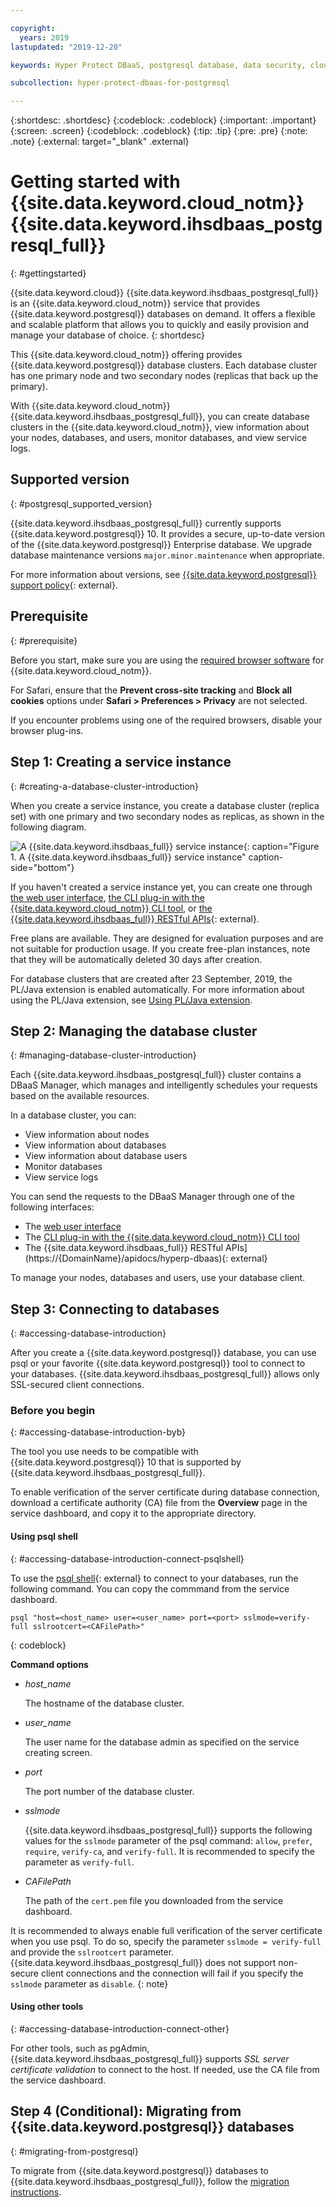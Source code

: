 ```yaml
---

copyright:
  years: 2019
lastupdated: "2019-12-20"

keywords: Hyper Protect DBaaS, postgresql database, data security, cloud database

subcollection: hyper-protect-dbaas-for-postgresql

---
```


{:shortdesc: .shortdesc}
{:codeblock: .codeblock}
{:important: .important}
{:screen: .screen}
{:codeblock: .codeblock}
{:tip: .tip}
{:pre: .pre}
{:note: .note}
{:external: target="_blank" .external}

# Getting started with {{site.data.keyword.cloud_notm}} {{site.data.keyword.ihsdbaas_postgresql_full}}
{: #gettingstarted}

{{site.data.keyword.cloud}} {{site.data.keyword.ihsdbaas_postgresql_full}} is an {{site.data.keyword.cloud_notm}} service that provides {{site.data.keyword.postgresql}} databases on demand. It offers a flexible and scalable platform that allows you to quickly and easily provision and manage your database of choice.
{: shortdesc}

This {{site.data.keyword.cloud_notm}} offering provides {{site.data.keyword.postgresql}} database clusters. Each database cluster has one primary node and two secondary nodes (replicas that back up the primary).

With {{site.data.keyword.cloud_notm}} {{site.data.keyword.ihsdbaas_postgresql_full}}, you can create database clusters in the {{site.data.keyword.cloud_notm}}, view information about your nodes, databases, and users, monitor databases, and view service logs.

## Supported version
{: #postgresql_supported_version}

{{site.data.keyword.ihsdbaas_postgresql_full}} currently supports {{site.data.keyword.postgresql}} 10. It provides a secure, up-to-date version of the {{site.data.keyword.postgresql}} Enterprise database. We upgrade database maintenance versions `major.minor.maintenance` when appropriate.

For more information about versions, see [{{site.data.keyword.postgresql}} support policy](https://www.postgresql.com/support-policy){: external}.

## Prerequisite
{: #prerequisite}

Before you start, make sure you are using the [required browser software](/docs/overview?topic=overview-prereqs-platform) for {{site.data.keyword.cloud_notm}}.

For Safari, ensure that the **Prevent cross-site tracking** and **Block all cookies** options under **Safari > Preferences > Privacy** are not selected.

If you encounter problems using one of the required browsers, disable your browser plug-ins.

## Step 1: Creating a service instance
{: #creating-a-database-cluster-introduction}

When you create a service instance, you create a database cluster (replica set) with one primary and two secondary nodes as replicas, as shown in the following diagram.

![A {{site.data.keyword.ihsdbaas_full}} service instance](images/cluster-node-db.svg "A {{site.data.keyword.ihsdbaas_full}} service instance"){: caption="Figure 1. A {{site.data.keyword.ihsdbaas_full}} service instance" caption-side="bottom"}

If you haven't created a service instance yet, you can create one through [the web user interface](/docs/services/hyper-protect-dbaas-for-postgresql?topic=hyper-protect-dbaas-for-postgresql-dbaas_webui_service), [the CLI plug-in with the {{site.data.keyword.cloud_notm}} CLI tool](/docs/services/hyper-protect-dbaas-for-postgresql?topic=hyper-protect-dbaas-for-postgresql-install-dbaas-cli-plugin), or [the {{site.data.keyword.ihsdbaas_full}} RESTful APIs](https://{DomainName}/apidocs/hyperp-dbaas){: external}.

Free plans are available. They are designed for evaluation purposes and are not suitable for production usage. If you create free-plan instances, note that they will be automatically deleted 30 days after creation.

For database clusters that are created after 23 September, 2019, the PL/Java extension is enabled automatically. For more information about using the PL/Java extension, see [Using PL/Java extension](/docs/services/hyper-protect-dbaas-for-postgresql?topic=hyper-protect-dbaas-for-postgresql-use_pljava_extension).

## Step 2: Managing the database cluster
{: #managing-database-cluster-introduction}

Each {{site.data.keyword.ihsdbaas_postgresql_full}} cluster contains a DBaaS Manager, which manages and intelligently schedules your requests based on the available resources.

In a database cluster, you can:
- View information about nodes
- View information about databases
- View information about database users
- Monitor databases
- View service logs

You can send the requests to the DBaaS Manager through one of the following interfaces:

- The [web user interface](/docs/services/hyper-protect-dbaas-for-postgresql?topic=hyper-protect-dbaas-for-postgresql-dbaas_webui_service)
- The [CLI plug-in with the {{site.data.keyword.cloud_notm}} CLI tool](/docs/services/hyper-protect-dbaas-for-postgresql?topic=hyper-protect-dbaas-for-postgresql-install-dbaas-cli-plugin)
- The {{site.data.keyword.ihsdbaas_full}} RESTful APIs](https://{DomainName}/apidocs/hyperp-dbaas){: external}

To manage your nodes, databases and users, use your database client.

## Step 3: Connecting to databases
{: #accessing-database-introduction}

After you create a {{site.data.keyword.postgresql}} database, you can use psql or your favorite {{site.data.keyword.postgresql}} tool to connect to your databases. {{site.data.keyword.ihsdbaas_postgresql_full}} allows only SSL-secured client connections.

### Before you begin
{: #accessing-database-introduction-byb}

The tool you use needs to be compatible with {{site.data.keyword.postgresql}} 10 that is supported by {{site.data.keyword.ihsdbaas_postgresql_full}}.

To enable verification of the server certificate during database connection, download a certificate authority (CA) file from the **Overview** page in the service dashboard, and copy it to the appropriate directory.

#### Using psql shell
{: #accessing-database-introduction-connect-psqlshell}

To use the [psql shell](https://www.postgresql.org/download/){: external} to connect to your databases, run the following command. You can copy the commmand from the service dashboard.

```
psql "host=<host_name> user=<user_name> port=<port> sslmode=verify-full sslrootcert=<CAFilePath>"
```
{: codeblock}

**Command options**

- *host_name*

  The hostname of the database cluster.

- *user_name*

  The user name for the database admin as specified on the service creating screen.

- *port*

  The port number of the database cluster.

- *sslmode*

   {{site.data.keyword.ihsdbaas_postgresql_full}} supports the following values for the `sslmode` parameter of the psql command: `allow`, `prefer`, `require`, `verify-ca`, and `verify-full`. It is recommended to specify the parameter as `verify-full`.

- *CAFilePath*

  The path of the `cert.pem` file you downloaded from the service dashboard.

It is recommended to always enable full verification of the server certificate when you use psql. To do so, specify the parameter `sslmode = verify-full` and provide the `sslrootcert` parameter. {{site.data.keyword.ihsdbaas_postgresql_full}} does not support non-secure client connections and the connection will fail if you specify the `sslmode` parameter as `disable`.
{: note}

#### Using other tools
{: #accessing-database-introduction-connect-other}

For other tools, such as pgAdmin, {{site.data.keyword.ihsdbaas_postgresql_full}} supports *SSL server certificate validation* to connect to the host. If needed, use the CA file from the service dashboard.

## Step 4 (Conditional): Migrating from {{site.data.keyword.postgresql}} databases
{: #migrating-from-postgresql}

To migrate from {{site.data.keyword.postgresql}} databases to {{site.data.keyword.ihsdbaas_postgresql_full}}, follow the [migration instructions](/docs/services/hyper-protect-dbaas-for-postgresql?topic=hyper-protect-dbaas-for-postgresql-migration_postgre).

